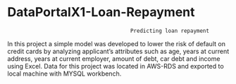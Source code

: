 # DataPortalX1-Loan-Repayment        

                                           Predicting loan repayment

In this project a simple model was developed to lower the risk of default on credit cards by analyzing applicant’s attributes such as age, years at current address, years at current employer, amount of debt, car debt and income using Excel. Data for this project was located in AWS-RDS and exported to local machine with MYSQL workbench.
